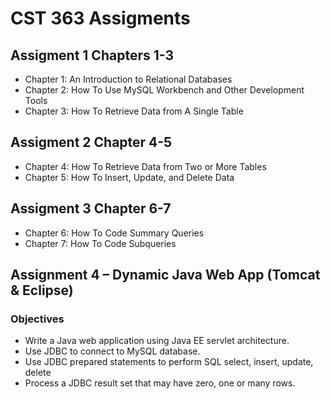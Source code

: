 # CST 363 Assigments

## Assigment 1 Chapters 1-3
* Chapter 1: An Introduction to Relational Databases
* Chapter 2: How To Use MySQL Workbench and Other Development Tools
* Chapter 3: How To Retrieve Data from A Single Table

## Assigment 2 Chapter 4-5
* Chapter 4: How To Retrieve Data from Two or More Tables
* Chapter 5: How To Insert, Update, and Delete Data

## Assigment 3 Chapter 6-7
* Chapter 6: How To Code Summary Queries
* Chapter 7: How To Code Subqueries

## Assignment 4 – Dynamic Java Web App (Tomcat & Eclipse)
### Objectives
* Write a Java web application using Java EE servlet architecture.
* Use JDBC to connect to MySQL database.
* Use JDBC prepared statements to perform SQL select, insert, update, delete
* Process a JDBC result set that may have zero, one or many rows.